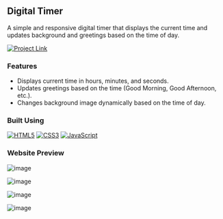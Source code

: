 ## Digital Timer

A simple and responsive digital timer that displays the current time and updates background and greetings based on the time of day.

[![Project Link](https://img.shields.io/badge/Website%20Link-37a779?style=for-the-badge)](https://digital-timer-watch.netlify.app/)

### Features
- Displays current time in hours, minutes, and seconds.
- Updates greetings based on the time (Good Morning, Good Afternoon, etc.).
- Changes background image dynamically based on the time of day.

### Built Using
[![HTML5](https://img.shields.io/badge/html5-%23E34F26.svg?&style=for-the-badge&logo=html5&logoColor=white)](/)
[![CSS3](https://img.shields.io/badge/css3-%231572B6.svg?&style=for-the-badge&logo=css3&logoColor=white)](/)
[![JavaScript](https://img.shields.io/badge/javascript-%23323330.svg?&style=for-the-badge&logo=javascript&logoColor=%23F7DF1E)](/)

### Website Preview
![image](https://github.com/user-attachments/assets/b0e2c1b0-b321-4279-91b1-e158b997a238)

![image](https://github.com/user-attachments/assets/17018e12-a198-4895-aaee-12fd85af064a)

![image](https://github.com/user-attachments/assets/462d955f-e6bf-43be-ae39-1c00667fd4a0)

![image](https://github.com/user-attachments/assets/a0570ade-97cc-4b45-89a6-3ba13902ce2f)
